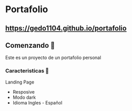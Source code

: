 # Portafolio
## https://gedo1104.github.io/portafolio

## Comenzando 🚀
Este es un proyecto de un portafolio personal



### Caracteristicas 📄
Landing Page
* Resposive
* Modo dark
* Idioma Ingles - Español

